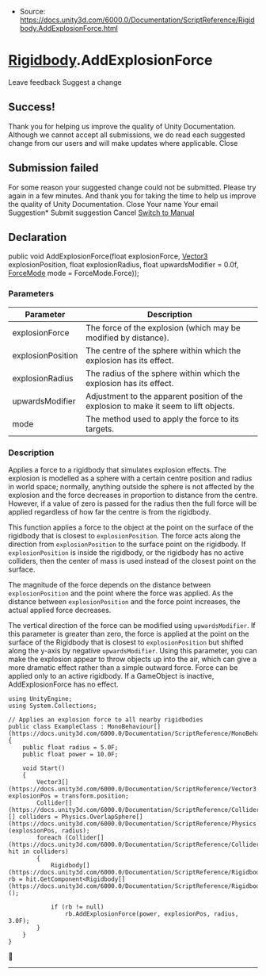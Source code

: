 * Source: https://docs.unity3d.com/6000.0/Documentation/ScriptReference/Rigidbody.AddExplosionForce.html

#  [Rigidbody](https://docs.unity3d.com/6000.0/Documentation/ScriptReference/Rigidbody.html).AddExplosionForce
Leave feedback
Suggest a change
## Success!
Thank you for helping us improve the quality of Unity Documentation. Although we cannot accept all submissions, we do read each suggested change from our users and will make updates where applicable.
Close
## Submission failed
For some reason your suggested change could not be submitted. Please <a>try again</a> in a few minutes. And thank you for taking the time to help us improve the quality of Unity Documentation.
Close
Your name Your email Suggestion* Submit suggestion
Cancel
[Switch to Manual](https://docs.unity3d.com/6000.0/Documentation/Manual/class-Rigidbody.html "Go to Rigidbody Component in the Manual")
## Declaration
public void AddExplosionForce(float explosionForce, [Vector3](https://docs.unity3d.com/6000.0/Documentation/ScriptReference/Vector3.html) explosionPosition, float explosionRadius, float upwardsModifier = 0.0f, [ForceMode](https://docs.unity3d.com/6000.0/Documentation/ScriptReference/ForceMode.html) mode = ForceMode.Force)); 
### Parameters
Parameter | Description  
---|---  
explosionForce | The force of the explosion (which may be modified by distance).  
explosionPosition | The centre of the sphere within which the explosion has its effect.  
explosionRadius | The radius of the sphere within which the explosion has its effect.  
upwardsModifier | Adjustment to the apparent position of the explosion to make it seem to lift objects.  
mode | The method used to apply the force to its targets.  
### Description
Applies a force to a rigidbody that simulates explosion effects.
The explosion is modelled as a sphere with a certain centre position and radius in world space; normally, anything outside the sphere is not affected by the explosion and the force decreases in proportion to distance from the centre. However, if a value of zero is passed for the radius then the full force will be applied regardless of how far the centre is from the rigidbody.  
  
This function applies a force to the object at the point on the surface of the rigidbody that is closest to `explosionPosition`. The force acts along the direction from `explosionPosition` to the surface point on the rigidbody. If `explosionPosition` is inside the rigidbody, or the rigidbody has no active colliders, then the center of mass is used instead of the closest point on the surface.  
  
The magnitude of the force depends on the distance between `explosionPosition` and the point where the force was applied. As the distance between `explosionPosition` and the force point increases, the actual applied force decreases.  
  
The vertical direction of the force can be modified using `upwardsModifier`. If this parameter is greater than zero, the force is applied at the point on the surface of the Rigidbody that is closest to `explosionPosition` but shifted along the y-axis by negative `upwardsModifier`. Using this parameter, you can make the explosion appear to throw objects up into the air, which can give a more dramatic effect rather than a simple outward force. Force can be applied only to an active rigidbody. If a GameObject is inactive, AddExplosionForce has no effect.
```
using UnityEngine;
using System.Collections;  
  
// Applies an explosion force to all nearby rigidbodies
public class ExampleClass : MonoBehaviour[](https://docs.unity3d.com/6000.0/Documentation/ScriptReference/MonoBehaviour.html)
{
    public float radius = 5.0F;
    public float power = 10.0F;  
  
    void Start()
    {
        Vector3[](https://docs.unity3d.com/6000.0/Documentation/ScriptReference/Vector3.html) explosionPos = transform.position;
        Collider[](https://docs.unity3d.com/6000.0/Documentation/ScriptReference/Collider.html)[] colliders = Physics.OverlapSphere[](https://docs.unity3d.com/6000.0/Documentation/ScriptReference/Physics.OverlapSphere.html)(explosionPos, radius);
        foreach (Collider[](https://docs.unity3d.com/6000.0/Documentation/ScriptReference/Collider.html) hit in colliders)
        {
            Rigidbody[](https://docs.unity3d.com/6000.0/Documentation/ScriptReference/Rigidbody.html) rb = hit.GetComponent<Rigidbody[](https://docs.unity3d.com/6000.0/Documentation/ScriptReference/Rigidbody.html)>();  
  
            if (rb != null)
                rb.AddExplosionForce(power, explosionPos, radius, 3.0F);
        }
    }
}

```

* * *
